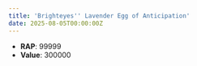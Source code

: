 ```yaml
---
title: 'Brighteyes'' Lavender Egg of Anticipation'
date: 2025-08-05T00:00:00Z
---
```

- **RAP**: 99999
- **Value**: 300000
